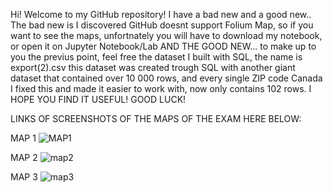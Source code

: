 Hi! Welcome  to my GitHub repository!
I have a bad new and a good new..
The bad new is I discovered GitHub doesnt support Folium Map, so if you want to see the maps, unfortnately you will have to download my notebook,
or open it on Jupyter Notebook/Lab
AND THE GOOD NEW... to make up to you the  previus point, feel free the dataset I built with SQL, the name is export(2).csv
this dataset was created trough SQL with another giant dataset that contained over 10 000 rows, and every single ZIP code Canada
I fixed this and made it easier to work with, now only contains 102 rows. I HOPE YOU FIND IT USEFUL! GOOD LUCK!

LINKS OF SCREENSHOTS OF THE MAPS OF THE EXAM HERE BELOW:

MAP 1
![MAP1](https://user-images.githubusercontent.com/113085500/195071496-0518fcba-5c58-4a37-887b-5e0fddb3fe3b.png)

MAP 2
![map2](https://user-images.githubusercontent.com/113085500/195071427-56857b14-ac23-4608-a42e-351b19d09232.png)

MAP 3
![map3](https://user-images.githubusercontent.com/113085500/195071432-f176973d-2113-402f-905b-c57ea90afe5e.png)
